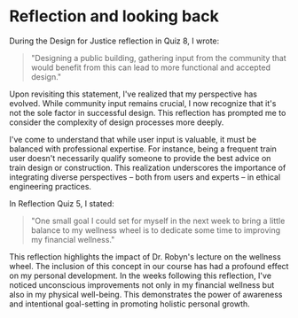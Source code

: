 # Reflection and looking back

<!-- Throughout the semester you completed many reflections through
dropbox quiz submissions. Go to D2L and review your reflections
and reflect on your journey as a learner through the semester. For
these two entries, write anything that comes to mind when you
read your previous responses (it can be big picture or reflecting
back on a specific response). These portfolio entries must include
clear quotes from your previous reflections, without these quotes
dominating the text of the portfolio entry

During the Reflection Quiz 5 I mentioned that "One small goal I could set for myself in the next week to bring a little balance to my wellness wheel is to dedicate some time to improving my financial wellness". Looking back at this statememt I am super grateful for the lecturer Dr Robyn for taking her time to include this wellness wheel in our lecture. I have been able to unconsiouly improve om my financial wellness and also my physcial wellness in the last couple of weeks just because of this lecture.

During the Design for justice reflection quiz 8, I mentioned that "designing a public building, gathering input from the community that would benefit from this can lead to more functional and accepted design". Looking back at this statement I can of have a slightky different believe system now, while this is an important step I also don't believe this a sole reason for success. I thought this was enough when I said that during the lecture but it is important to know that because someine is impacted by or is a user of something doesn't not necessarily make them the best person to advice on the subject matter, in fact they are professionals/ of people that masters in that and will he in the best position to advice. Just because I am a train user doesn't mean I can give the besst advioce how to build a train. I felt this is thought proviking and needs a rethinkn

Your reflections on your previous quiz responses show thoughtful consideration of your learning journey throughout the semester. Let's structure these insights into a more formal portfolio entry: -->
During the Design for Justice reflection in Quiz 8, I wrote:  

> "Designing a public building, gathering input from the community that would benefit from this can lead to more functional and accepted design."

Upon revisiting this statement, I've realized that my perspective has evolved. While community input remains crucial, I now recognize that it's not the sole factor in successful design. This reflection has prompted me to consider the complexity of design processes more deeply.

I've come to understand that while user input is valuable, it must be balanced with professional expertise. For instance, being a frequent train user doesn't necessarily qualify someone to provide the best advice on train design or construction. This realization underscores the importance of integrating diverse perspectives – both from users and experts – in ethical engineering practices.

In Reflection Quiz 5, I stated:

> "One small goal I could set for myself in the next week to bring a little balance to my wellness wheel is to dedicate some time to improving my financial wellness."

This reflection highlights the impact of Dr. Robyn's lecture on the wellness wheel. The inclusion of this concept in our course has had a profound effect on my personal development. In the weeks following this reflection, I've noticed unconscious improvements not only in my financial wellness but also in my physical well-being. This demonstrates the power of awareness and intentional goal-setting in promoting holistic personal growth.
